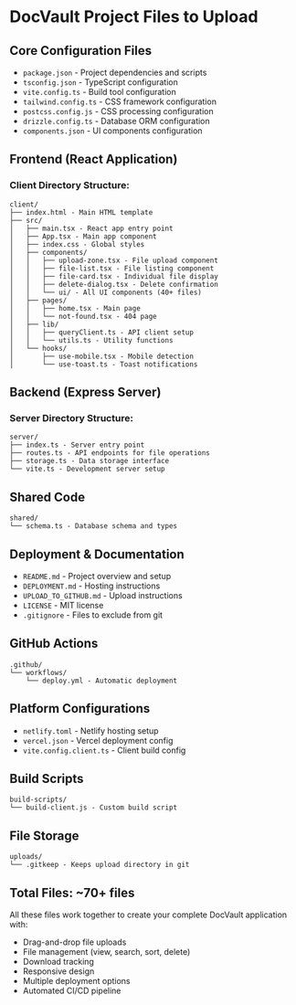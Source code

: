 # DocVault Project Files to Upload

## Core Configuration Files
- `package.json` - Project dependencies and scripts
- `tsconfig.json` - TypeScript configuration  
- `vite.config.ts` - Build tool configuration
- `tailwind.config.ts` - CSS framework configuration
- `postcss.config.js` - CSS processing configuration
- `drizzle.config.ts` - Database ORM configuration
- `components.json` - UI components configuration

## Frontend (React Application)
### Client Directory Structure:
```
client/
├── index.html - Main HTML template
├── src/
│   ├── main.tsx - React app entry point
│   ├── App.tsx - Main app component
│   ├── index.css - Global styles
│   ├── components/
│   │   ├── upload-zone.tsx - File upload component
│   │   ├── file-list.tsx - File listing component
│   │   ├── file-card.tsx - Individual file display
│   │   ├── delete-dialog.tsx - Delete confirmation
│   │   └── ui/ - All UI components (40+ files)
│   ├── pages/
│   │   ├── home.tsx - Main page
│   │   └── not-found.tsx - 404 page
│   ├── lib/
│   │   ├── queryClient.ts - API client setup
│   │   └── utils.ts - Utility functions
│   └── hooks/
│       ├── use-mobile.tsx - Mobile detection
│       └── use-toast.ts - Toast notifications
```

## Backend (Express Server)
### Server Directory Structure:
```
server/
├── index.ts - Server entry point
├── routes.ts - API endpoints for file operations
├── storage.ts - Data storage interface
└── vite.ts - Development server setup
```

## Shared Code
```
shared/
└── schema.ts - Database schema and types
```

## Deployment & Documentation
- `README.md` - Project overview and setup
- `DEPLOYMENT.md` - Hosting instructions
- `UPLOAD_TO_GITHUB.md` - Upload instructions
- `LICENSE` - MIT license
- `.gitignore` - Files to exclude from git

## GitHub Actions
```
.github/
└── workflows/
    └── deploy.yml - Automatic deployment
```

## Platform Configurations
- `netlify.toml` - Netlify hosting setup
- `vercel.json` - Vercel deployment config
- `vite.config.client.ts` - Client build config

## Build Scripts
```
build-scripts/
└── build-client.js - Custom build script
```

## File Storage
```
uploads/
└── .gitkeep - Keeps upload directory in git
```

## Total Files: ~70+ files
All these files work together to create your complete DocVault application with:
- Drag-and-drop file uploads
- File management (view, search, sort, delete)
- Download tracking
- Responsive design
- Multiple deployment options
- Automated CI/CD pipeline